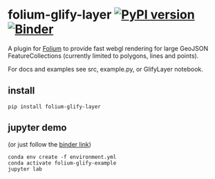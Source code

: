 # folium-glify-layer [![PyPI version](https://badge.fury.io/py/folium-glify-layer.svg)](https://badge.fury.io/py/folium-glify-layer) [![Binder](https://binder.pangeo.io/badge_logo.svg)](https://binder.pangeo.io/v2/gh/onaci/folium-glify-layer/main)

A plugin for [Folium](https://github.com/python-visualization/folium) to provide fast webgl rendering for large GeoJSON FeatureCollections (currently limited to polygons, lines and points).

For docs and examples see src, example.py, or GlifyLayer notebook.

## install
```
pip install folium-glify-layer
```


## jupyter demo
(or just follow the [binder link](https://binder.pangeo.io/v2/gh/onaci/folium-glify-layer/main))
```
conda env create -f environment.yml
conda activate folium-glify-example
jupyter lab
```


